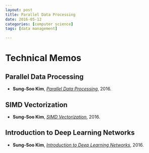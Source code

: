 ```yaml
---
layout: post
title: Parallel Data Processing
date: 2016-05-12
categories: [computer science]
tags: [data management]

---
```


# Technical Memos

## Parallel Data Processing

* **Sung-Soo Kim**, [*Parallel Data Processing*](http://sungsoo.github.com/slideshare/16ZS1410-TP43-parallel-data-processing.pdf), 2016.

## SIMD Vectorization

* **Sung-Soo Kim**, [*SIMD Vectorization*](http://sungsoo.github.com/slideshare/16ZS1410-TP52-Rethinking-SIMD-Vectorization-for-In-Memory-Databases.pdf), 2016.


## Introduction to Deep Learning Networks

* **Sung-Soo Kim**, [*Introduction to Deep Learning Networks*](http://sungsoo.github.com/slideshare/16ZS1410-TP44-Deep-Learning-Network.pdf), 2016.
